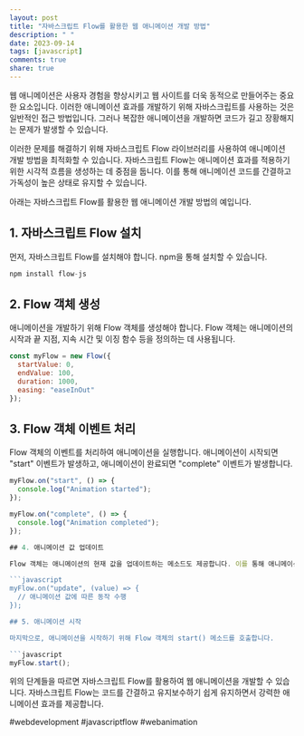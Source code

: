 ```yaml
---
layout: post
title: "자바스크립트 Flow를 활용한 웹 애니메이션 개발 방법"
description: " "
date: 2023-09-14
tags: [javascript]
comments: true
share: true
---
```


웹 애니메이션은 사용자 경험을 향상시키고 웹 사이트를 더욱 동적으로 만들어주는 중요한 요소입니다. 이러한 애니메이션 효과를 개발하기 위해 자바스크립트를 사용하는 것은 일반적인 접근 방법입니다. 그러나 복잡한 애니메이션을 개발하면 코드가 길고 장황해지는 문제가 발생할 수 있습니다.

이러한 문제를 해결하기 위해 자바스크립트 Flow 라이브러리를 사용하여 애니메이션 개발 방법을 최적화할 수 있습니다. 자바스크립트 Flow는 애니메이션 효과를 적용하기 위한 시각적 흐름을 생성하는 데 중점을 둡니다. 이를 통해 애니메이션 코드를 간결하고 가독성이 높은 상태로 유지할 수 있습니다.

아래는 자바스크립트 Flow를 활용한 웹 애니메이션 개발 방법의 예입니다.

## 1. 자바스크립트 Flow 설치

먼저, 자바스크립트 Flow를 설치해야 합니다. npm을 통해 설치할 수 있습니다.

```javascript
npm install flow-js
```

## 2. Flow 객체 생성

애니메이션을 개발하기 위해 Flow 객체를 생성해야 합니다. Flow 객체는 애니메이션의 시작과 끝 지점, 지속 시간 및 이징 함수 등을 정의하는 데 사용됩니다.

```javascript
const myFlow = new Flow({
  startValue: 0,
  endValue: 100,
  duration: 1000,
  easing: "easeInOut"
});
```

## 3. Flow 객체 이벤트 처리

Flow 객체의 이벤트를 처리하여 애니메이션을 실행합니다. 애니메이션이 시작되면 "start" 이벤트가 발생하고, 애니메이션이 완료되면 "complete" 이벤트가 발생합니다.

```javascript
myFlow.on("start", () => {
  console.log("Animation started");
});

myFlow.on("complete", () => {
  console.log("Animation completed");
});

## 4. 애니메이션 값 업데이트

Flow 객체는 애니메이션의 현재 값을 업데이트하는 메소드도 제공합니다. 이를 통해 애니메이션의 진행 상황을 감지하고 원하는 동작을 수행할 수 있습니다.

```javascript
myFlow.on("update", (value) => {
  // 애니메이션 값에 따른 동작 수행
});

## 5. 애니메이션 시작

마지막으로, 애니메이션을 시작하기 위해 Flow 객체의 start() 메소드를 호출합니다.

```javascript
myFlow.start();
```

위의 단계들을 따르면 자바스크립트 Flow를 활용하여 웹 애니메이션을 개발할 수 있습니다. 자바스크립트 Flow는 코드를 간결하고 유지보수하기 쉽게 유지하면서 강력한 애니메이션 효과를 제공합니다.

#webdevelopment #javascriptflow #webanimation